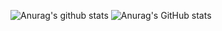 ![Anurag's github stats](https://github-readme-stats.vercel.app/api?username=alyxferrari&show_icons=true&theme=dracula)
![Anurag's GitHub stats](https://github-readme-stats.vercel.app/api/top-langs/?username=alyxferrari&layout=compact&theme=dracula)
